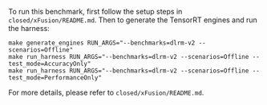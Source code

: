 To run this benchmark, first follow the setup steps in `closed/xFusion/README.md`. Then to generate the TensorRT engines and run the harness:

```
make generate_engines RUN_ARGS="--benchmarks=dlrm-v2 --scenarios=Offline"
make run_harness RUN_ARGS="--benchmarks=dlrm-v2 --scenarios=Offline --test_mode=AccuracyOnly"
make run_harness RUN_ARGS="--benchmarks=dlrm-v2 --scenarios=Offline --test_mode=PerformanceOnly"
```

For more details, please refer to `closed/xFusion/README.md`.